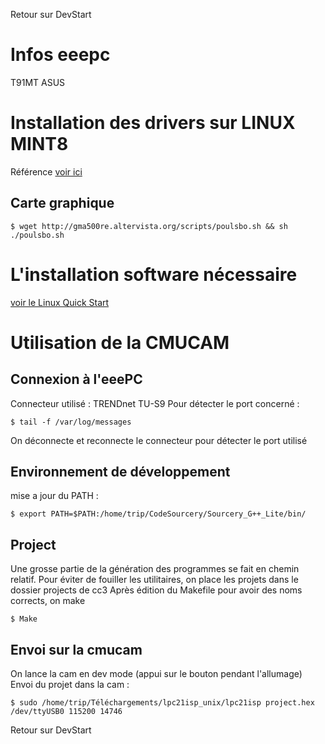 Retour sur DevStart

# Infos eeepc #

T91MT ASUS

# Installation des drivers sur LINUX MINT8 #

Référence [voir ici](http://jeffhoogland.blogspot.com/2010/05/howto-linux-mint-8-on-t91mt.html)

## Carte graphique ##

```
$ wget http://gma500re.altervista.org/scripts/poulsbo.sh && sh ./poulsbo.sh
```


# L'installation software nécessaire #

[voir le Linux Quick Start](http://www.cmucam.org/wiki/Linux-Quick-Start)


# Utilisation de la CMUCAM #

## Connexion à l'eeePC ##
Connecteur utilisé : TRENDnet TU-S9
Pour détecter le port concerné :
```
$ tail -f /var/log/messages
```
On déconnecte et reconnecte le connecteur pour détecter le port utilisé

## Environnement de développement ##
mise a jour du PATH :
```
$ export PATH=$PATH:/home/trip/CodeSourcery/Sourcery_G++_Lite/bin/
```

## Project ##
Une grosse partie de la génération des programmes se fait en chemin relatif.
Pour éviter de fouiller les utilitaires, on place les projets dans le dossier projects de cc3
Après édition du Makefile pour avoir des noms corrects, on make
```
$ Make
```

## Envoi sur la cmucam ##
On lance la cam en dev mode (appui sur le bouton pendant l'allumage)
Envoi du projet dans la cam :
```
$ sudo /home/trip/Téléchargements/lpc21isp_unix/lpc21isp project.hex /dev/ttyUSB0 115200 14746
```


Retour sur DevStart